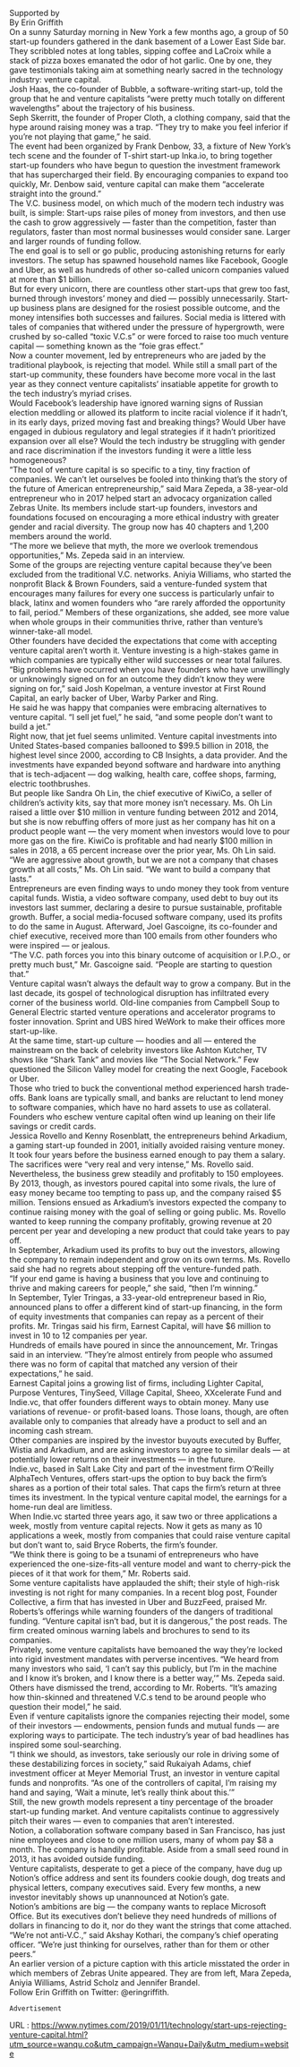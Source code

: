   Supported by  
    By Erin Griffith  
    On a sunny Saturday morning in New York a few months ago, a group of 50 start-up founders gathered in the dank basement of a Lower East Side bar. They scribbled notes at long tables, sipping coffee and LaCroix while a stack of pizza boxes emanated the odor of hot garlic. One by one, they gave testimonials taking aim at something nearly sacred in the technology industry: venture capital.  
    Josh Haas, the co-founder of Bubble, a software-writing start-up, told the group that he and venture capitalists “were pretty much totally on different wavelengths” about the trajectory of his business.  
    Seph Skerritt, the founder of Proper Cloth, a clothing company, said that the hype around raising money was a trap. “They try to make you feel inferior if you’re not playing that game,” he said.  
    The event had been organized by Frank Denbow, 33, a fixture of New York’s tech scene and the founder of T-shirt start-up Inka.io, to bring together start-up founders who have begun to question the investment framework that has supercharged their field. By encouraging companies to expand too quickly, Mr. Denbow said, venture capital can make them “accelerate straight into the ground.”  
    The V.C. business model, on which much of the modern tech industry was built, is simple: Start-ups raise piles of money from investors, and then use the cash to grow aggressively — faster than the competition, faster than regulators, faster than most normal businesses would consider sane. Larger and larger rounds of funding follow.  
    The end goal is to sell or go public, producing astonishing returns for early investors. The setup has spawned household names like Facebook, Google and Uber, as well as hundreds of other so-called unicorn companies valued at more than $1 billion.  
    But for every unicorn, there are countless other start-ups that grew too fast, burned through investors’ money and died — possibly unnecessarily. Start-up business plans are designed for the rosiest possible outcome, and the money intensifies both successes and failures. Social media is littered with tales of companies that withered under the pressure of hypergrowth, were crushed by so-called “toxic V.C.s” or were forced to raise too much venture capital — something known as the “foie gras effect.”  
    Now a counter movement, led by entrepreneurs who are jaded by the traditional playbook, is rejecting that model. While still a small part of the start-up community, these founders have become more vocal in the last year as they connect venture capitalists’ insatiable appetite for growth to the tech industry’s myriad crises.  
    Would Facebook’s leadership have ignored warning signs of Russian election meddling or allowed its platform to incite racial violence if it hadn’t, in its early days, prized moving fast and breaking things? Would Uber have engaged in dubious regulatory and legal strategies if it hadn’t prioritized expansion over all else? Would the tech industry be struggling with gender and race discrimination if the investors funding it were a little less homogeneous?  
    “The tool of venture capital is so specific to a tiny, tiny fraction of companies. We can’t let ourselves be fooled into thinking that’s the story of the future of American entrepreneurship,” said Mara Zepeda, a 38-year-old entrepreneur who in 2017 helped start an advocacy organization called Zebras Unite. Its members include start-up founders, investors and foundations focused on encouraging a more ethical industry with greater gender and racial diversity. The group now has 40 chapters and 1,200 members around the world.  
    “The more we believe that myth, the more we overlook tremendous opportunities,” Ms. Zepeda said in an interview.  
    Some of the groups are rejecting venture capital because they’ve been excluded from the traditional V.C. networks. Aniyia Williams, who started the nonprofit Black & Brown Founders, said a venture-funded system that encourages many failures for every one success is particularly unfair to black, latinx and women founders who “are rarely afforded the opportunity to fail, period.” Members of these organizations, she added, see more value when whole groups in their communities thrive, rather than venture’s winner-take-all model.  
    Other founders have decided the expectations that come with accepting venture capital aren’t worth it. Venture investing is a high-stakes game in which companies are typically either wild successes or near total failures.  
    “Big problems have occurred when you have founders who have unwillingly or unknowingly signed on for an outcome they didn’t know they were signing on for,” said Josh Kopelman, a venture investor at First Round Capital, an early backer of Uber, Warby Parker and Ring.  
    He said he was happy that companies were embracing alternatives to venture capital. “I sell jet fuel,” he said, “and some people don’t want to build a jet.”  
    Right now, that jet fuel seems unlimited. Venture capital investments into United States-based companies ballooned to $99.5 billion in 2018, the highest level since 2000, according to CB Insights, a data provider. And the investments have expanded beyond software and hardware into anything that is tech-adjacent — dog walking, health care, coffee shops, farming, electric toothbrushes.  
    But people like Sandra Oh Lin, the chief executive of KiwiCo, a seller of children’s activity kits, say that more money isn’t necessary. Ms. Oh Lin raised a little over $10 million in venture funding between 2012 and 2014, but she is now rebuffing offers of more just as her company has hit on a product people want — the very moment when investors would love to pour more gas on the fire. KiwiCo is profitable and had nearly $100 million in sales in 2018, a 65 percent increase over the prior year, Ms. Oh Lin said.  
    “We are aggressive about growth, but we are not a company that chases growth at all costs,” Ms. Oh Lin said. “We want to build a company that lasts.”  
    Entrepreneurs are even finding ways to undo money they took from venture capital funds. Wistia, a video software company, used debt to buy out its investors last summer, declaring a desire to pursue sustainable, profitable growth. Buffer, a social media-focused software company, used its profits to do the same in August. Afterward, Joel Gascoigne, its co-founder and chief executive, received more than 100 emails from other founders who were inspired — or jealous.  
    “The V.C. path forces you into this binary outcome of acquisition or I.P.O., or pretty much bust,” Mr. Gascoigne said. “People are starting to question that.”  
    Venture capital wasn’t always the default way to grow a company. But in the last decade, its gospel of technological disruption has infiltrated every corner of the business world. Old-line companies from Campbell Soup to General Electric started venture operations and accelerator programs to foster innovation. Sprint and UBS hired WeWork to make their offices more start-up-like.  
    At the same time, start-up culture — hoodies and all — entered the mainstream on the back of celebrity investors like Ashton Kutcher, TV shows like “Shark Tank” and movies like “The Social Network.” Few questioned the Silicon Valley model for creating the next Google, Facebook or Uber.  
    Those who tried to buck the conventional method experienced harsh trade-offs. Bank loans are typically small, and banks are reluctant to lend money to software companies, which have no hard assets to use as collateral. Founders who eschew venture capital often wind up leaning on their life savings or credit cards.  
    Jessica Rovello and Kenny Rosenblatt, the entrepreneurs behind Arkadium, a gaming start-up founded in 2001, initially avoided raising venture money. It took four years before the business earned enough to pay them a salary. The sacrifices were “very real and very intense,” Ms. Rovello said. Nevertheless, the business grew steadily and profitably to 150 employees.  
    By 2013, though, as investors poured capital into some rivals, the lure of easy money became too tempting to pass up, and the company raised $5 million. Tensions ensued as Arkadium’s investors expected the company to continue raising money with the goal of selling or going public. Ms. Rovello wanted to keep running the company profitably, growing revenue at 20 percent per year and developing a new product that could take years to pay off.  
    In September, Arkadium used its profits to buy out the investors, allowing the company to remain independent and grow on its own terms. Ms. Rovello said she had no regrets about stepping off the venture-funded path.  
    “If your end game is having a business that you love and continuing to thrive and making careers for people,” she said, “then I’m winning.”  
    In September, Tyler Tringas, a 33-year-old entrepreneur based in Rio, announced plans to offer a different kind of start-up financing, in the form of equity investments that companies can repay as a percent of their profits. Mr. Tringas said his firm, Earnest Capital, will have $6 million to invest in 10 to 12 companies per year.  
    Hundreds of emails have poured in since the announcement, Mr. Tringas said in an interview. “They’re almost entirely from people who assumed there was no form of capital that matched any version of their expectations,” he said.  
    Earnest Capital joins a growing list of firms, including Lighter Capital, Purpose Ventures, TinySeed, Village Capital, Sheeo, XXcelerate Fund and Indie.vc, that offer founders different ways to obtain money. Many use variations of revenue- or profit-based loans. Those loans, though, are often available only to companies that already have a product to sell and an incoming cash stream.  
    Other companies are inspired by the investor buyouts executed by Buffer, Wistia and Arkadium, and are asking investors to agree to similar deals — at potentially lower returns on their investments — in the future.  
    Indie.vc, based in Salt Lake City and part of the investment firm O’Reilly AlphaTech Ventures, offers start-ups the option to buy back the firm’s shares as a portion of their total sales. That caps the firm’s return at three times its investment. In the typical venture capital model, the earnings for a home-run deal are limitless.  
    When Indie.vc started three years ago, it saw two or three applications a week, mostly from venture capital rejects. Now it gets as many as 10 applications a week, mostly from companies that could raise venture capital but don’t want to, said Bryce Roberts, the firm’s founder.  
    “We think there is going to be a tsunami of entrepreneurs who have experienced the one-size-fits-all venture model and want to cherry-pick the pieces of it that work for them,” Mr. Roberts said.  
    Some venture capitalists have applauded the shift; their style of high-risk investing is not right for many companies. In a recent blog post, Founder Collective, a firm that has invested in Uber and BuzzFeed, praised Mr. Roberts’s offerings while warning founders of the dangers of traditional funding. “Venture capital isn’t bad, but it is dangerous,” the post reads. The firm created ominous warning labels and brochures to send to its companies.  
    Privately, some venture capitalists have bemoaned the way they’re locked into rigid investment mandates with perverse incentives. “We heard from many investors who said, ‘I can’t say this publicly, but I’m in the machine and I know it’s broken, and I know there is a better way,’” Ms. Zepeda said.  
    Others have dismissed the trend, according to Mr. Roberts. “It’s amazing how thin-skinned and threatened V.C.s tend to be around people who question their model,” he said.  
    Even if venture capitalists ignore the companies rejecting their model, some of their investors — endowments, pension funds and mutual funds — are exploring ways to participate. The tech industry’s year of bad headlines has inspired some soul-searching.  
    “I think we should, as investors, take seriously our role in driving some of these destabilizing forces in society,” said Rukaiyah Adams, chief investment officer at Meyer Memorial Trust, an investor in venture capital funds and nonprofits. “As one of the controllers of capital, I’m raising my hand and saying, ‘Wait a minute, let’s really think about this.’”  
    Still, the new growth models represent a tiny percentage of the broader start-up funding market. And venture capitalists continue to aggressively pitch their wares — even to companies that aren’t interested.  
    Notion, a collaboration software company based in San Francisco, has just nine employees and close to one million users, many of whom pay $8 a month. The company is handily profitable. Aside from a small seed round in 2013, it has avoided outside funding.  
    Venture capitalists, desperate to get a piece of the company, have dug up Notion’s office address and sent its founders cookie dough, dog treats and physical letters, company executives said. Every few months, a new investor inevitably shows up unannounced at Notion’s gate.  
    Notion’s ambitions are big — the company wants to replace Microsoft Office. But its executives don’t believe they need hundreds of millions of dollars in financing to do it, nor do they want the strings that come attached.  
    “We’re not anti-V.C.,” said Akshay Kothari, the company’s chief operating officer. “We’re just thinking for ourselves, rather than for them or other peers.”  
    An earlier version of a picture caption with this article misstated the order in which members of Zebras Unite appeared. They are from left, Mara Zepeda, Aniyia Williams, Astrid Scholz and Jennifer Brandel.  
    Follow Erin Griffith on Twitter: @eringriffith.  
      
      
      
      
    Advertisement  
    
  URL : https://www.nytimes.com/2019/01/11/technology/start-ups-rejecting-venture-capital.html?utm_source=wanqu.co&utm_campaign=Wanqu+Daily&utm_medium=website